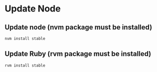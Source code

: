 # Update Node

## Update node (nvm package must be installed)

    nvm install stable

## Update Ruby (rvm package must be installed)

    rvm install stable